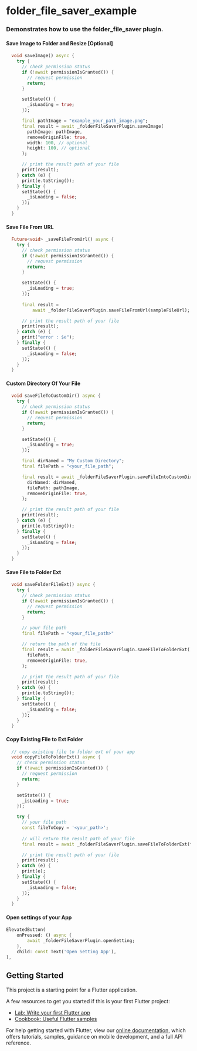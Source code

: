 # folder_file_saver_example

### Demonstrates how to use the folder_file_saver plugin.

#### Save Image to Folder and Resize [Optional]

```dart
  void saveImage() async {
    try {
      // check permission status
      if (!await permissionIsGranted()) {
        // request permission
        return;
      }

      setState(() {
        _isLoading = true;
      });

      final pathImage = "example_your_path_image.png";
      final result = await _folderFileSaverPlugin.saveImage(
        pathImage: pathImage,
        removeOriginFile: true,
        width: 100, // optional
        height: 100, // optional
      );

      // print the result path of your file
      print(result);
    } catch (e) {
      print(e.toString());
    } finally {
      setState(() {
        _isLoading = false;
      });
    }
  }

```
#### Save File From URL
```dart
  Future<void> _saveFileFromUrl() async {
    try {
      // check permission status
      if (!await permissionIsGranted()) {
        // request permission
        return;
      }

      setState(() {
        _isLoading = true;
      });
      
      final result =
          await _folderFileSaverPlugin.saveFileFromUrl(sampleFileUrl);

      // print the result path of your file
      print(result);
    } catch (e) {
      print("error : $e");
    } finally {
      setState(() {
        _isLoading = false;
      });
    }
  }
```

#### Custom Directory Of Your File

```dart
  void saveFileToCustomDir() async {
    try {
      // check permission status
      if (!await permissionIsGranted()) {
        // request permission
        return;
      }

      setState(() {
        _isLoading = true;
      });

      final dirNamed = "My Custom Directory";
      final filePath = "<your_file_path";

      final result = await _folderFileSaverPlugin.saveFileIntoCustomDir(
        dirNamed: dirNamed,
        filePath: pathImage,
        removeOriginFile: true,
      );

      // print the result path of your file
      print(result);
    } catch (e) {
      print(e.toString());
    } finally {
      setState(() {
        _isLoading = false;
      });
    }
  }
```

#### Save File to Folder Ext

```dart
  void saveFolderFileExt() async {
    try {
      // check permission status
      if (!await permissionIsGranted()) {
        // request permission
        return;
      }

      // your file path
      final filePath = "<your_file_path>"

      // return the path of the file
      final result = await _folderFileSaverPlugin.saveFileToFolderExt(
        filePath,
        removeOriginFile: true,
      );

      // print the result path of your file
      print(result);
    } catch (e) {
      print(e.toString());
    } finally {
      setState(() {
        _isLoading = false;
      });
    }
  }
```

#### Copy Existing File to Ext Folder
```dart
  // copy existing file to folder ext of your app
  void copyFileToFolderExt() async {
    // check permission status
    if (!await permissionIsGranted()) {
      // request permission
      return;
    }

    setState(() {
      _isLoading = true;
    });

    try {
      // your file path
      const fileToCopy = '<your_path>';
      
      // will return the result path of your file
      final result = await _folderFileSaverPlugin.saveFileToFolderExt(fileToCopy);

      // print the result path of your file
      print(result);
    } catch (e) {
      print(e);
    } finally {
      setState(() {
        _isLoading = false;
      });
    }
  }

```

#### Open settings of your App
```dart
ElevatedButton(
    onPressed: () async {
        await _folderFileSaverPlugin.openSetting;
    },
    child: const Text('Open Setting App'),
),

```

## Getting Started

This project is a starting point for a Flutter application.

A few resources to get you started if this is your first Flutter project:

- [Lab: Write your first Flutter app](https://flutter.dev/docs/get-started/codelab)
- [Cookbook: Useful Flutter samples](https://flutter.dev/docs/cookbook)

For help getting started with Flutter, view our
[online documentation](https://flutter.dev/docs), which offers tutorials,
samples, guidance on mobile development, and a full API reference.
